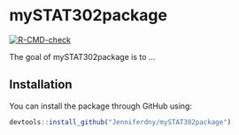 
# mySTAT302package

<!-- badges: start -->
[![R-CMD-check](https://github.com/Jenniferdny/mySTAT302package/workflows/R-CMD-check/badge.svg)](https://github.com/Jenniferdny/mySTAT302package/actions)
<!-- badges: end -->

The goal of mySTAT302package is to ...

## Installation

You can install the package through GitHub using:

``` r
devtools::install_github("Jenniferdny/mySTAT302package")
```


